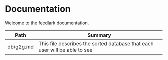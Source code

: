 Documentation
=============

Welcome to the feedlark documentation.



| Path         | Summary                                                                    |
|--------------|----------------------------------------------------------------------------|
| db/g2g.md    | This file describes the sorted database that each user will be able to see |